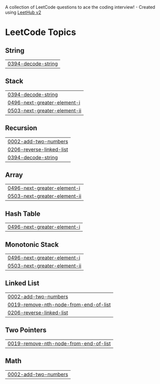 A collection of LeetCode questions to ace the coding interview! - Created using [LeetHub v2](https://github.com/arunbhardwaj/LeetHub-2.0)
<!---LeetCode Topics Start-->
# LeetCode Topics
## String
|  |
| ------- |
| [0394-decode-string](https://github.com/manusri06/October-2025/tree/master/0394-decode-string) |
## Stack
|  |
| ------- |
| [0394-decode-string](https://github.com/manusri06/October-2025/tree/master/0394-decode-string) |
| [0496-next-greater-element-i](https://github.com/manusri06/October-2025/tree/master/0496-next-greater-element-i) |
| [0503-next-greater-element-ii](https://github.com/manusri06/October-2025/tree/master/0503-next-greater-element-ii) |
## Recursion
|  |
| ------- |
| [0002-add-two-numbers](https://github.com/manusri06/October-2025/tree/master/0002-add-two-numbers) |
| [0206-reverse-linked-list](https://github.com/manusri06/October-2025/tree/master/0206-reverse-linked-list) |
| [0394-decode-string](https://github.com/manusri06/October-2025/tree/master/0394-decode-string) |
## Array
|  |
| ------- |
| [0496-next-greater-element-i](https://github.com/manusri06/October-2025/tree/master/0496-next-greater-element-i) |
| [0503-next-greater-element-ii](https://github.com/manusri06/October-2025/tree/master/0503-next-greater-element-ii) |
## Hash Table
|  |
| ------- |
| [0496-next-greater-element-i](https://github.com/manusri06/October-2025/tree/master/0496-next-greater-element-i) |
## Monotonic Stack
|  |
| ------- |
| [0496-next-greater-element-i](https://github.com/manusri06/October-2025/tree/master/0496-next-greater-element-i) |
| [0503-next-greater-element-ii](https://github.com/manusri06/October-2025/tree/master/0503-next-greater-element-ii) |
## Linked List
|  |
| ------- |
| [0002-add-two-numbers](https://github.com/manusri06/October-2025/tree/master/0002-add-two-numbers) |
| [0019-remove-nth-node-from-end-of-list](https://github.com/manusri06/October-2025/tree/master/0019-remove-nth-node-from-end-of-list) |
| [0206-reverse-linked-list](https://github.com/manusri06/October-2025/tree/master/0206-reverse-linked-list) |
## Two Pointers
|  |
| ------- |
| [0019-remove-nth-node-from-end-of-list](https://github.com/manusri06/October-2025/tree/master/0019-remove-nth-node-from-end-of-list) |
## Math
|  |
| ------- |
| [0002-add-two-numbers](https://github.com/manusri06/October-2025/tree/master/0002-add-two-numbers) |
<!---LeetCode Topics End-->